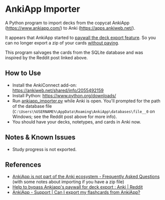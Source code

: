 # AnkiApp Importer

A Python program to import decks from the copycat AnkiApp (https://www.ankiapp.com/) to Anki (https://apps.ankiweb.net/).

It appears that AnkiApp started to [paywall the deck export feature](https://www.reddit.com/r/Anki/comments/ocbhry/help_to_bypass_ankiapps_paywall_for_deck_export/).
So you can no longer export a zip of your cards [without paying](https://www.ankiapp.com/support/solutions/ddcf01b0/can-i-export-my-flashcards-from-ankiapp-/).

This program salvages the cards from the SQLite database and was inspired by the Reddit post linked above.

## How to Use

- Install the AnkiConnect add-on: https://ankiweb.net/shared/info/2055492159
- Install Python: https://www.python.org/downloads/
- Run [ankiapp_importer.py](ankiapp_importer.py) while Anki is open. You'll prompted for the path of the database file (`C:\Users\%USERNAME%\AppData\Roaming\AnkiApp\databases\file__0` on Windows; see the Reddit post above for more info).
- You should have your decks, notetypes, and cards in Anki now.

## Notes & Known Issues
- Study progress is not exported.

## References

- [AnkiApp is not part of the Anki ecosystem - Frequently Asked Questions](https://faqs.ankiweb.net/ankiapp-is-not-part-of-the-anki-ecosystem.html) (with some notes about importing if you have a zip file)
- [Help to bypass Ankiapp's paywall for deck export : Anki | Reddit](https://www.reddit.com/r/Anki/comments/ocbhry/help_to_bypass_ankiapps_paywall_for_deck_export/)
- [AnkiApp - Support | Can I export my flashcards from AnkiApp?](https://www.ankiapp.com/support/solutions/ddcf01b0/can-i-export-my-flashcards-from-ankiapp-/)
